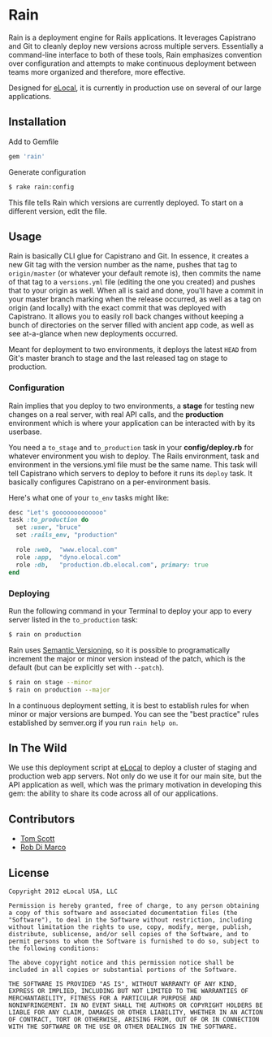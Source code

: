 # Rain

Rain is a deployment engine for Rails applications. It leverages
Capistrano and Git to cleanly deploy new versions across multiple
servers. Essentially a command-line interface to both of these tools,
Rain emphasizes convention over configuration and attempts to make
continuous deployment between teams more organized and therefore, more
effective.

Designed for [eLocal](http://elocal.com), it is
currently in production use on several of our large applications. 

## Installation

Add to Gemfile

```ruby
gem 'rain'
```

Generate configuration

```bash
$ rake rain:config
```

This file tells Rain which versions are currently deployed. To start on
a different version, edit the file.

## Usage

Rain is basically CLI glue for Capistrano and Git. In essence, it
creates a new Git tag with the version number as the name, pushes that
tag to `origin/master` (or whatever your default remote is), then
commits the name of that tag to a `versions.yml` file (editing the one
you created) and pushes that to your origin as well. When all is said
and done, you'll have a commit in your master branch marking when the
release occurred, as well as a tag on origin (and locally) with the
exact commit that was deployed with Capistrano. It allows you to easily
roll back changes without keeping a bunch of directories on the server
filled with ancient app code, as well as see at-a-glance when new
deployments occurred.

Meant for deployment to two environments, it deploys the latest `HEAD`
from Git's master branch to stage and the last released tag on stage to
production.

### Configuration

Rain implies that you deploy to two environments, a **stage** for
testing new changes on a real server, with real API calls, and the
**production** environment which is where your application can be
interacted with by its userbase.

You need a `to_stage` and `to_production` task in your
**config/deploy.rb** for whatever environment you wish to deploy. The Rails environment, task and environment in the versions.yml file must be the same name. This task will tell Capistrano which servers to deploy to before it runs its `deploy` task. It basically configures Capistrano on a per-environment basis. 

Here's what one of your `to_env` tasks might like:

```ruby
desc "Let's gooooooooooooo"
task :to_production do
  set :user, "bruce"
  set :rails_env, "production"

  role :web,  "www.elocal.com"
  role :app,  "dyno.elocal.com"
  role :db,   "production.db.elocal.com", primary: true
end
```

### Deploying

Run the following command in your Terminal to deploy your app to every
server listed in the `to_production` task:

```bash
$ rain on production
```

Rain uses [Semantic Versioning](http://semver.org), so it is possible to
programatically increment the major or minor version instead of the
patch, which is the default (but can be explicitly set with `--patch`).

```bash
$ rain on stage --minor
$ rain on production --major
```

In a continuous deployment setting, it is best to establish rules
for when minor or major versions are bumped. You can see the "best
practice" rules established by semver.org if you run `rain help on`.

## In The Wild

We use this deployment script at [eLocal](http://elocal.com) to deploy a
cluster of staging and production web app servers. Not only do we use it
for our main site, but the API application as well, which was the
primary motivation in developing this gem: the ability to share its code
across all of our applications.

## Contributors

- [Tom Scott](http://github.com/tubbo)
- [Rob Di Marco](http://github.com/robdimarco)

## License

    Copyright 2012 eLocal USA, LLC

    Permission is hereby granted, free of charge, to any person obtaining
    a copy of this software and associated documentation files (the
    "Software"), to deal in the Software without restriction, including
    without limitation the rights to use, copy, modify, merge, publish,
    distribute, sublicense, and/or sell copies of the Software, and to
    permit persons to whom the Software is furnished to do so, subject to
    the following conditions:

    The above copyright notice and this permission notice shall be
    included in all copies or substantial portions of the Software.

    THE SOFTWARE IS PROVIDED "AS IS", WITHOUT WARRANTY OF ANY KIND,
    EXPRESS OR IMPLIED, INCLUDING BUT NOT LIMITED TO THE WARRANTIES OF
    MERCHANTABILITY, FITNESS FOR A PARTICULAR PURPOSE AND
    NONINFRINGEMENT. IN NO EVENT SHALL THE AUTHORS OR COPYRIGHT HOLDERS BE
    LIABLE FOR ANY CLAIM, DAMAGES OR OTHER LIABILITY, WHETHER IN AN ACTION
    OF CONTRACT, TORT OR OTHERWISE, ARISING FROM, OUT OF OR IN CONNECTION
    WITH THE SOFTWARE OR THE USE OR OTHER DEALINGS IN THE SOFTWARE.
